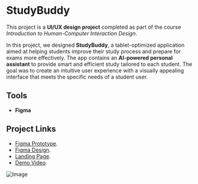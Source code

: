 # StudyBuddy

This project is a **UI/UX design project** completed as part of the course *Introduction to Human-Computer Interaction Design*.  

In this project, we designed **StudyBuddy**, a tablet-optimized application aimed at helping students improve their study process and prepare for exams more effectively.
The app contains an **AI-powered personal assistant** to provide smart and efficient study tailored to each student.
The goal was to create an intuitive user experience with a visually appealing interface that meets the specific needs of a student user.

## Tools
- **Figma**

## Project Links
- [Figma Prototype](https://www.figma.com/proto/adUglIBOZpbeqgf9MpiR19/Study-Buddy?node-id=883-716&t=kEG6JU01DIjrAUif-1).
- [Figma Design](https://www.figma.com/design/adUglIBOZpbeqgf9MpiR19/Study-Buddy?node-id=597-35&t=kEG6JU01DIjrAUif-1).
- [Landing Page](https://noammaoz1.wixsite.com/studybuddy-8).
- [Demo Video](https://youtu.be/dsfidupip4I).



![Image](https://github.com/user-attachments/assets/ee847f0f-688f-4d2f-b050-6058360d7eb4)
